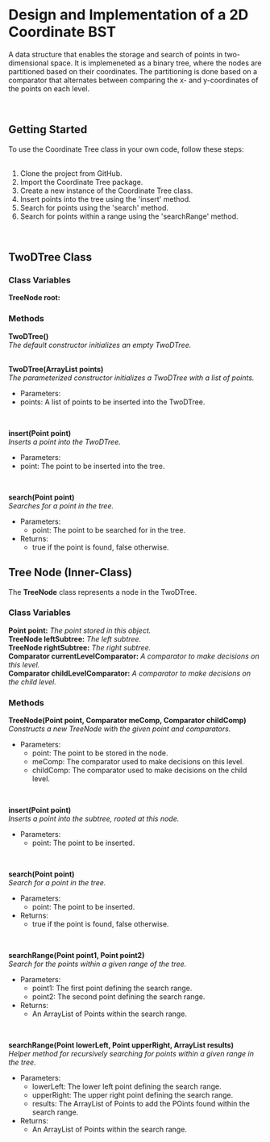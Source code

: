 <h1>Design and Implementation of a 2D Coordinate BST</h1>
 
 
 
<!-- Program Description -->
A data structure that enables the storage and search of points in two-dimensional space. It is implemeneted as a binary tree, where the nodes are partitioned based on their coordinates. The partitioning is done based on a comparator that alternates between comparing the x- and y-coordinates of the points on each level.

<br>



<!-- Getting Started -->
<h2>Getting Started</h2>
To use the Coordinate Tree class in your own code, follow these steps:
<br><br>

1. Clone the project from GitHub.
2. Import the Coordinate Tree package.
3. Create a new instance of the Coordinate Tree class.
4. Insert points into the tree using the 'insert' method.
5. Search for points using the 'search' method.
6. Search for points within a range using the 'searchRange' method.

<br>



<!-- 2D Tree Class -->
<h2>TwoDTree Class</h2>

<h3>Class Variables</h3>
<b>TreeNode root:</b> <br>

<h3>Methods</h3>
<b>TwoDTree()</b> <br>
<i>The default constructor initializes an empty TwoDTree.</i> <br><br>

<b>TwoDTree(ArrayList<Point> points)</b> <br>
<i>The parameterized constructor initializes a TwoDTree with a list of points.</i> <br>
 
- Parameters:
 - points: A list of points to be inserted into the TwoDTree.
 
<br>
 
<b>insert(Point point)</b> <br>
<i>Inserts a point into the TwoDTree.</i> <br>
 
- Parameters:
 - point: The point to be inserted into the tree.
 
<br>

<b>search(Point point)</b> <br>
<i>Searches for a point in the tree.</i> <br>
 
- Parameters:
  - point: The point to be searched for in the tree.
- Returns:
  - true if the point is found, false otherwise.



<!-- Tree Node Class -->
<h2>Tree Node (Inner-Class)</h2>

The <b>TreeNode</b> class represents a node in the TwoDTree.

<h3>Class Variables</h3>
<b>Point point:</b> <i>The point stored in this object.</i> <br>
<b>TreeNode leftSubtree:</b> <i>The left subtree.</i> <br>
<b>TreeNode rightSubtree:</b> <i>The right subtree.</i> <br>
<b>Comparator<Point> currentLevelComparator:</b> <i>A comparator to make decisions on this level.</i> <br>
<b>Comparator<Point> childLevelComparator:</b> <i>A comparator to make decisions on the child level.</i> <br>

<h3>Methods</h3>
<b>TreeNode(Point point, Comparator<Point> meComp, Comparator<Point> childComp)</b> <br>
<i>Constructs a new TreeNode with the given point and comparators.</i> <br>
 
- Parameters:
  - point: The point to be stored in the node.
  - meComp: The comparator used to make decisions on this level.
  - childComp: The comparator used to make decisions on the child level.
 
 <br>
 
<b>insert(Point point)</b> <br>
 <i>Inserts a point into the subtree, rooted at this node.</i> <br>
 
- Parameters:
  - point: The point to be inserted.
 
<br>
 
<b>search(Point point)</b> <br>
<i>Search for a point in the tree.</i> <br>

- Parameters:
  - point: The point to be inserted.
- Returns:
  - true if the point is found, false otherwise.
 
<br>
 
<b>searchRange(Point point1, Point point2)</b> <br>
<i>Search for the points within a given range of the tree.</i> <br>

- Parameters:
  - point1: The first point defining the search range.
  - point2: The second point defining the search range.
- Returns:
  - An ArrayList of Points within the search range.
 
<br>
 
<b>searchRange(Point lowerLeft, Point upperRight, ArrayList<Point> results)</b> <br>
<i>Helper method for recursively searching for points within a given range in the tree.</i> <br>
 
- Parameters:
  - lowerLeft: The lower left point defining the search range.
  - upperRight: The upper right point defining the search range.
  - results: The ArrayList of Points to add the POints found within the search range.
- Returns:
  - An ArrayList of Points within the search range.
